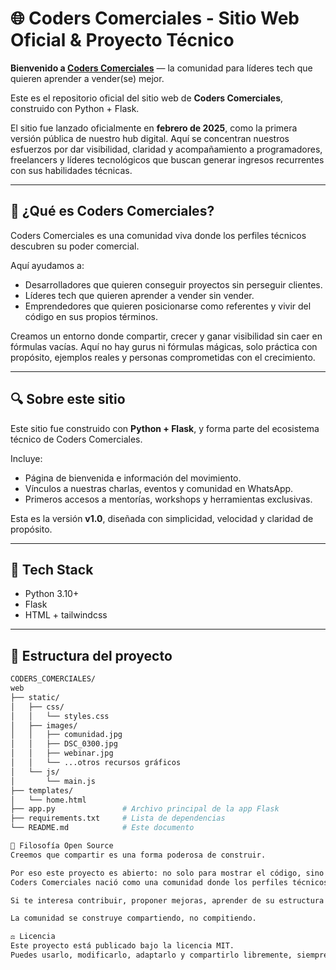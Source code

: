 # 🌐 Coders Comerciales - Sitio Web Oficial & Proyecto Técnico

**Bienvenido a [Coders Comerciales](https://coderscomerciales.com)** — la comunidad para líderes tech que quieren aprender a vender(se) mejor.

Este es el repositorio oficial del sitio web de **Coders Comerciales**, construido con Python + Flask.  

El sitio fue lanzado oficialmente en **febrero de 2025**, como la primera versión pública de nuestro hub digital. Aquí se concentran nuestros esfuerzos por dar visibilidad, claridad y acompañamiento a programadores, freelancers y líderes tecnológicos que buscan generar ingresos recurrentes con sus habilidades técnicas.

---

## 🧠 ¿Qué es Coders Comerciales?

Coders Comerciales es una comunidad viva donde los perfiles técnicos descubren su poder comercial.

Aquí ayudamos a:
- Desarrolladores que quieren conseguir proyectos sin perseguir clientes.
- Líderes tech que quieren aprender a vender sin vender.
- Emprendedores que quieren posicionarse como referentes y vivir del código en sus propios términos.

Creamos un entorno donde compartir, crecer y ganar visibilidad sin caer en fórmulas vacías. Aquí no hay gurus ni fórmulas mágicas, solo práctica con propósito, ejemplos reales y personas comprometidas con el crecimiento.

---

## 🔍 Sobre este sitio

Este sitio fue construido con **Python + Flask**, y forma parte del ecosistema técnico de Coders Comerciales.

Incluye:
- Página de bienvenida e información del movimiento.
- Vínculos a nuestras charlas, eventos y comunidad en WhatsApp.
- Primeros accesos a mentorías, workshops y herramientas exclusivas.

Esta es la versión **v1.0**, diseñada con simplicidad, velocidad y claridad de propósito.

---

## 🚀 Tech Stack

- Python 3.10+
- Flask
- HTML + tailwindcss

---

## 📂 Estructura del proyecto

```bash
CODERS_COMERCIALES/
web
├── static/
│   ├── css/
│   │   └── styles.css
│   ├── images/
│   │   ├── comunidad.jpg
│   │   ├── DSC_0300.jpg
│   │   ├── webinar.jpg
│   │   └── ...otros recursos gráficos
│   └── js/
│       └── main.js
├── templates/
│   └── home.html
├── app.py               # Archivo principal de la app Flask
├── requirements.txt     # Lista de dependencias
└── README.md            # Este documento

🤝 Filosofía Open Source
Creemos que compartir es una forma poderosa de construir.

Por eso este proyecto es abierto: no solo para mostrar el código, sino para invitarte a formar parte.
Coders Comerciales nació como una comunidad donde los perfiles técnicos pueden aprender a vender(se) mejor y construir una carrera con intención. Abrir este repositorio es una forma más de demostrarlo en la práctica.

Si te interesa contribuir, proponer mejoras, aprender de su estructura o incluso usarlo como inspiración para tus propios proyectos, estás más que bienvenido.

La comunidad se construye compartiendo, no compitiendo.

⚖️ Licencia
Este proyecto está publicado bajo la licencia MIT.
Puedes usarlo, modificarlo, adaptarlo y compartirlo libremente, siempre citando la fuente.

